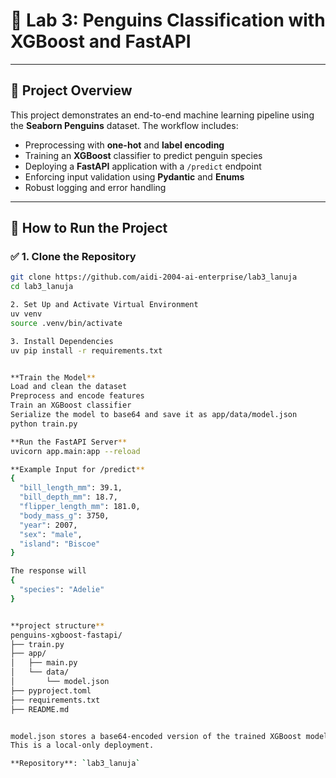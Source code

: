 # 🐧 Lab 3: Penguins Classification with XGBoost and FastAPI

---

## 📌 Project Overview

This project demonstrates an end-to-end machine learning pipeline using the **Seaborn Penguins** dataset. The workflow includes:

- Preprocessing with **one-hot** and **label encoding**
- Training an **XGBoost** classifier to predict penguin species
- Deploying a **FastAPI** application with a `/predict` endpoint
- Enforcing input validation using **Pydantic** and **Enums**
- Robust logging and error handling

---

## 🧪 How to Run the Project

### ✅ 1. Clone the Repository

```bash
git clone https://github.com/aidi-2004-ai-enterprise/lab3_lanuja
cd lab3_lanuja

2. Set Up and Activate Virtual Environment
uv venv
source .venv/bin/activate

3. Install Dependencies
uv pip install -r requirements.txt


**Train the Model**
Load and clean the dataset
Preprocess and encode features
Train an XGBoost classifier
Serialize the model to base64 and save it as app/data/model.json
python train.py

**Run the FastAPI Server**
uvicorn app.main:app --reload

**Example Input for /predict**
{
  "bill_length_mm": 39.1,
  "bill_depth_mm": 18.7,
  "flipper_length_mm": 181.0,
  "body_mass_g": 3750,
  "year": 2007,
  "sex": "male",
  "island": "Biscoe"
}

The response will
{
  "species": "Adelie"
}


**project structure**
penguins-xgboost-fastapi/
├── train.py
├── app/
│   ├── main.py
│   └── data/
│       └── model.json
├── pyproject.toml
├── requirements.txt
├── README.md


model.json stores a base64-encoded version of the trained XGBoost model for easy JSON loading.
This is a local-only deployment.

**Repository**: `lab3_lanuja`

